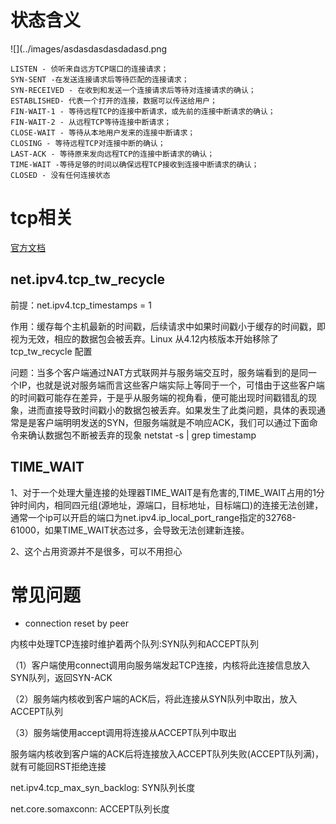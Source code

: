 # 状态含义

![](../images/asdasdasdasdadasd.png

```
LISTEN - 侦听来自远方TCP端口的连接请求；
SYN-SENT -在发送连接请求后等待匹配的连接请求；
SYN-RECEIVED - 在收到和发送一个连接请求后等待对连接请求的确认；
ESTABLISHED- 代表一个打开的连接，数据可以传送给用户；
FIN-WAIT-1 - 等待远程TCP的连接中断请求，或先前的连接中断请求的确认；
FIN-WAIT-2 - 从远程TCP等待连接中断请求；
CLOSE-WAIT - 等待从本地用户发来的连接中断请求；
CLOSING - 等待远程TCP对连接中断的确认；
LAST-ACK - 等待原来发向远程TCP的连接中断请求的确认；
TIME-WAIT -等待足够的时间以确保远程TCP接收到连接中断请求的确认；
CLOSED - 没有任何连接状态
```

# tcp相关

[官方文档](https://www.kernel.org/doc/Documentation/networking/ip-sysctl.txt)


## net.ipv4.tcp_tw_recycle

前提：net.ipv4.tcp_timestamps = 1

作用：缓存每个主机最新的时间戳，后续请求中如果时间戳小于缓存的时间戳，即视为无效，相应的数据包会被丢弃。Linux 从4.12内核版本开始移除了 tcp_tw_recycle 配置

问题：当多个客户端通过NAT方式联网并与服务端交互时，服务端看到的是同一个IP，也就是说对服务端而言这些客户端实际上等同于一个，可惜由于这些客户端的时间戳可能存在差异，于是乎从服务端的视角看，便可能出现时间戳错乱的现象，进而直接导致时间戳小的数据包被丢弃。如果发生了此类问题，具体的表现通常是是客户端明明发送的SYN，但服务端就是不响应ACK，我们可以通过下面命令来确认数据包不断被丢弃的现象
netstat -s | grep timestamp



## TIME_WAIT

1、对于一个处理大量连接的处理器TIME_WAIT是有危害的,TIME_WAIT占用的1分钟时间内，相同四元组(源地址，源端口，目标地址，目标端口)的连接无法创建，通常一个ip可以开启的端口为net.ipv4.ip_local_port_range指定的32768-61000，如果TIME_WAIT状态过多，会导致无法创建新连接。

2、这个占用资源并不是很多，可以不用担心

# 常见问题

- connection reset by peer

内核中处理TCP连接时维护着两个队列:SYN队列和ACCEPT队列

（1）客户端使用connect调用向服务端发起TCP连接，内核将此连接信息放入SYN队列，返回SYN-ACK

（2）服务端内核收到客户端的ACK后，将此连接从SYN队列中取出，放入ACCEPT队列

（3）服务端使用accept调用将连接从ACCEPT队列中取出

服务端内核收到客户端的ACK后将连接放入ACCEPT队列失败(ACCEPT队列满)，就有可能回RST拒绝连接

net.ipv4.tcp_max_syn_backlog: SYN队列长度

net.core.somaxconn: ACCEPT队列长度